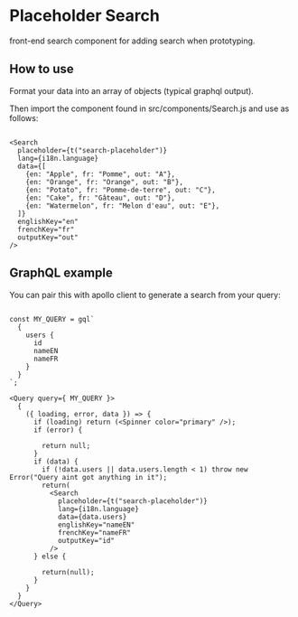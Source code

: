 # Placeholder Search
front-end search component for adding search when prototyping. 

## How to use

Format your data into an array of objects (typical graphql output).

Then import the component found in src/components/Search.js and use as follows:
```

<Search
  placeholder={t("search-placeholder")}
  lang={i18n.language}
  data={[
    {en: "Apple", fr: "Pomme", out: "A"},
    {en: "Orange", fr: "Orange", out: "B"},
    {en: "Potato", fr: "Pomme-de-terre", out: "C"},
    {en: "Cake", fr: "Gâteau", out: "D"},
    {en: "Watermelon", fr: "Melon d'eau", out: "E"},
  ]}
  englishKey="en"
  frenchKey="fr"
  outputKey="out"
/>
```

## GraphQL example

You can pair this with apollo client to generate a search from your query:

```

const MY_QUERY = gql`
  {
    users {
      id
      nameEN
      nameFR
    }
  }
`;

<Query query={ MY_QUERY }>
  {
    ({ loading, error, data }) => {
      if (loading) return (<Spinner color="primary" />);
      if (error) { 
        
        return null;
      }
      if (data) {
        if (!data.users || data.users.length < 1) throw new Error("Query aint got anything in it");
        return(
          <Search
            placeholder={t("search-placeholder")}
            lang={i18n.language}
            data={data.users}
            englishKey="nameEN"
            frenchKey="nameFR"
            outputKey="id"
          />
      } else {
        
        return(null);
      }
    }
  }
</Query>
```
